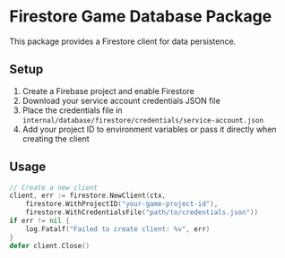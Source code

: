 # Firestore Game Database Package

This package provides a Firestore client for data persistence.

## Setup

1. Create a Firebase project and enable Firestore
2. Download your service account credentials JSON file
3. Place the credentials file in `internal/database/firestore/credentials/service-account.json`
4. Add your project ID to environment variables or pass it directly when creating the client

## Usage

```go
// Create a new client
client, err := firestore.NewClient(ctx,
    firestore.WithProjectID("your-game-project-id"),
    firestore.WithCredentialsFile("path/to/credentials.json"))
if err != nil {
    log.Fatalf("Failed to create client: %v", err)
}
defer client.Close()
```
